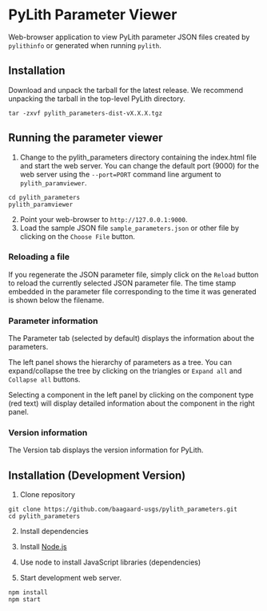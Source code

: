 # PyLith Parameter Viewer

Web-browser application to view PyLith parameter JSON files created by
`pylithinfo` or generated when running `pylith`.

## Installation

Download and unpack the tarball for the latest release. We recommend
unpacking the tarball in the top-level PyLith directory.
   
```
tar -zxvf pylith_parameters-dist-vX.X.X.tgz
```

## Running the parameter viewer

1. Change to the pylith_parameters directory containing the index.html
   file and start the web server. You can change the default port
   (9000) for the web server using the `--port=PORT` command line
   argument to `pylith_paramviewer`.
  ```
  cd pylith_parameters
  pylith_paramviewer
  ```
2. Point your web-browser to `http://127.0.0.1:9000`.
3. Load the sample JSON file `sample_parameters.json` or other file by
   clicking on the `Choose File` button.

### Reloading a file

If you regenerate the JSON parameter file, simply click on the
`Reload` button to reload the currently selected JSON parameter
file. The time stamp embedded in the parameter file corresponding to
the time it was generated is shown below the filename.

### Parameter information

The Parameter tab (selected by default) displays the information about
the parameters.

The left panel shows the hierarchy of parameters as a tree. You can
expand/collapse the tree by clicking on the triangles or `Expand all`
and `Collapse all` buttons.

Selecting a component in the left panel by clicking on the component
type (red text) will display detailed information about the component
in the right panel.

### Version information

The Version tab displays the version information for PyLith.

## Installation (Development Version)

1. Clone repository
  ```
  git clone https://github.com/baagaard-usgs/pylith_parameters.git
  cd pylith_parameters
  ```
2. Install dependencies

  1. Install [Node.js](https://nodejs.org)
  2. Use node to install JavaScript libraries (dependencies)
  3. Start development web server.

```
npm install
npm start
```
